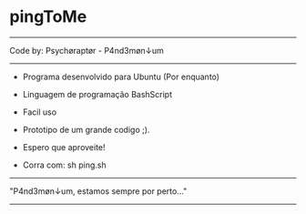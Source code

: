 # pingToMe
--------------------------------------------------------------------------

 Code by: Psychøraptør - P4nd3møn↓um

--------------------------------------------------------------------------

 - Programa desenvolvido para Ubuntu (Por enquanto)
 - Linguagem de programação BashScript
 - Facil uso
 - Prototipo de um grande codigo ;).

 - Espero que aproveite!

 - Corra com: sh ping.sh

--------------------------------------------------------------------------

 "P4nd3møn↓um, estamos sempre por perto…"

--------------------------------------------------------------------------

